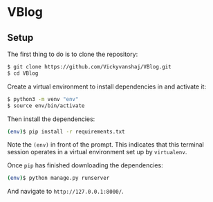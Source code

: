 # VBlog

## Setup

The first thing to do is to clone the repository:

```sh
$ git clone https://github.com/Vickyvanshaj/VBlog.git
$ cd VBlog
```

Create a virtual environment to install dependencies in and activate it:

```sh
$ python3 -m venv "env"
$ source env/bin/activate
```

Then install the dependencies:

```sh
(env)$ pip install -r requirements.txt
```
Note the `(env)` in front of the prompt. This indicates that this terminal
session operates in a virtual environment set up by `virtualenv`.

Once `pip` has finished downloading the dependencies:
```sh
(env)$ python manage.py runserver
```
And navigate to `http://127.0.0.1:8000/`.

